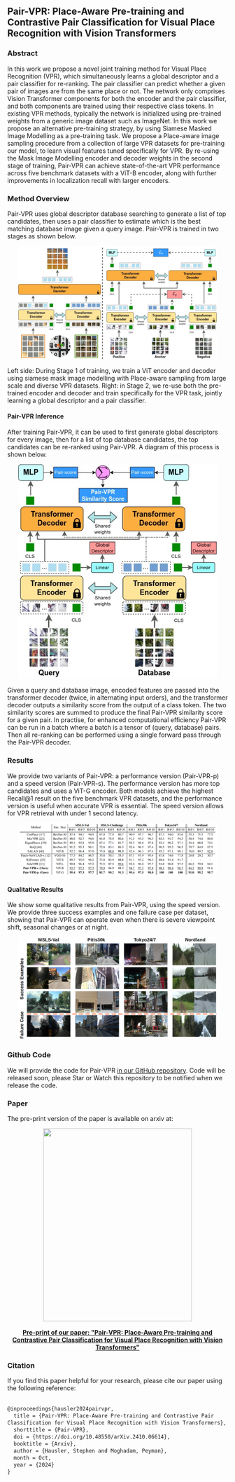 ## Pair-VPR: Place-Aware Pre-training and Contrastive Pair Classification for Visual Place Recognition with Vision Transformers
      

### Abstract

In this work we propose a novel joint training method for Visual Place Recognition (VPR), which simultaneously learns a global descriptor and a pair classifier for re-ranking. The pair classifier can predict whether a given pair of images are from the same place or not. The network only comprises Vision Transformer components for both the encoder and the pair classifier, and both components are trained using their respective class tokens. In existing VPR methods, typically the network is initialized using pre-trained weights from a generic image dataset such as ImageNet. In this work we propose an alternative pre-training strategy, by using Siamese Masked Image Modelling as a pre-training task. We propose a Place-aware image sampling procedure from a collection of large VPR datasets for pre-training our model, to learn visual features tuned specifically for VPR. By re-using the Mask Image Modelling encoder and decoder weights in the second stage of training, Pair-VPR can achieve state-of-the-art VPR performance across five benchmark datasets with a ViT-B encoder, along with further improvements in localization recall with larger encoders.

### Method Overview
Pair-VPR uses global descriptor database searching to generate a list of top candidates, then uses a pair classifier to estimate which is the best matching database image given a query image. Pair-VPR is trained in two stages as shown below.
<p align="center">
<img src="assets/imgs/vpr_hero_figure_lowres.jpg" style="width:90%">
</p>
Left side: During Stage 1 of training, we train a ViT encoder and decoder using siamese mask image modelling with Place-aware sampling from large scale and diverse VPR datasets. Right: in Stage 2, we re-use both the pre-trained encoder and decoder and train specifically for the VPR task, jointly learning a global descriptor and a pair classifier.

#### Pair-VPR Inference
After training Pair-VPR, it can be used to first generate global descriptors for every image, then for a list of top database candidates, the top candidates can be re-ranked using Pair-VPR. A diagram of this process is shown below. 
<p align="center">
<img src="assets/imgs/vpr_eval_figure.jpg" style="width:90%">
</p>
Given a query and database image, encoded features are passed into the transformer decoder (twice, in alternating input orders), and the transformer decoder outputs a similarity score from the output of a class token. The two similarity scores are summed to produce the final Pair-VPR similarity score for a given pair. In practise, for enhanced computational efficiency Pair-VPR can be run in a batch where a batch is a tensor of (query, database) pairs. Then all re-ranking can be performed using a single forward pass through the Pair-VPR decoder.

### Results
We provide two variants of Pair-VPR: a performance version (Pair-VPR-p) and a speed version (Pair-VPR-s). The performance version has more top candidates and uses a ViT-G encoder. Both models achieve the highest Recall@1 result on the five benchmark VPR datasets, and the performance version is useful when accurate VPR is essential. The speed version allows for VPR retrieval with under 1 second latency.   
<p align="center">
<img src="assets/imgs/VPR_results_table.png" style="width:90%">
</p>

#### Qualitative Results
We show some qualitative results from Pair-VPR, using the speed version. We provide three success examples and one failure case per dataset, showing that Pair-VPR can operate even when there is severe viewpoint shift, seasonal changes or at night.
<p align="center">
<img src="assets/imgs/qual_fig_website_lowres.jpg" style="width:90%">
</p>

### Github Code
 <p>
    We will provide the code for Pair-VPR <a href="https://github.com/csiro-robotics/Pair-VPR">in our GitHub repository</a>. Code will be released soon, please Star or Watch this repository to be notified when we release the code.
</p>

### Paper

The pre-print version of the paper is available on arxiv at:

<div align="center">
            <a href="https://arxiv.org/abs/2410.06614">
            <img  src="assets/imgs/pairvpr_paper_img.png" height="440" width="340" />
            </a>
            <p><a href="https://arxiv.org/abs/2410.06614"><strong>Pre-print of our paper: "Pair-VPR: Place-Aware Pre-training and Contrastive Pair Classification for Visual Place Recognition with Vision Transformers"</strong></a></p>
</div>

### Citation
<p>
If you find this paper helpful for your research, please cite our paper using the following reference:

<pre><code class="citation">
@inproceedings{hausler2024pairvpr,
  title = {Pair-VPR: Place-Aware Pre-training and Contrastive Pair Classification for Visual Place Recognition with Vision Transformers},
  shorttitle = {Pair-VPR},
  doi = {https://doi.org/10.48550/arXiv.2410.06614},
  booktitle = {Arxiv},
  author = {Hausler, Stephen and Moghadam, Peyman},
  month = Oct,
  year = {2024}
}
</code></pre>
</p>